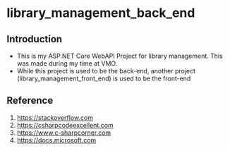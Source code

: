 # library_management_back_end
## Introduction
- This is my ASP.NET Core WebAPI Project for library management. This was made during my time at VMO.
- While this project is used to be the back-end, another project (library_management_front_end) is used to be the front-end

## Reference
1. https://stackoverflow.com
2. https://csharpcodeexcellent.com
3. https://www.c-sharpcorner.com
4. https://docs.microsoft.com
